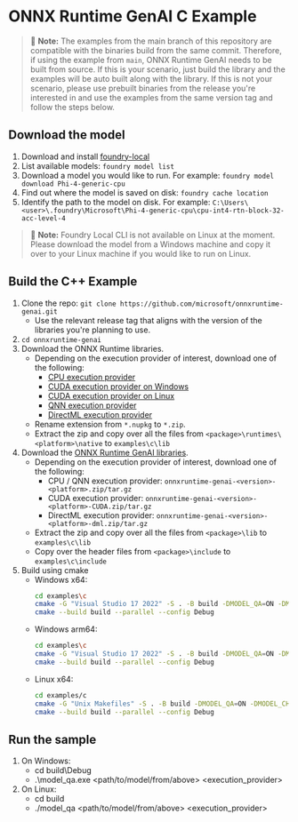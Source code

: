 # ONNX Runtime GenAI C Example

> 📝 **Note:** The examples from the main branch of this repository are compatible with the binaries build from the same commit. Therefore, if using the example from `main`, ONNX Runtime GenAI needs to be built from source. If this is your scenario, just build the library and the examples will be auto built along with the library.
If this is not your scenario, please use prebuilt binaries from the release you're interested in and use the examples from the same version tag and follow the steps below.

## Download the model

1. Download and install [foundry-local](https://github.com/microsoft/Foundry-Local/releases)
2. List available models: `foundry model list`
3. Download a model you would like to run. For example: `foundry model download Phi-4-generic-cpu`
4. Find out where the model is saved on disk: `foundry cache location`
5. Identify the path to the model on disk. For example: `C:\Users\<user>\.foundry\Microsoft\Phi-4-generic-cpu\cpu-int4-rtn-block-32-acc-level-4`

> 📝 **Note:** Foundry Local CLI is not available on Linux at the moment. Please download the model from a Windows machine and copy it over to your Linux machine if you would like to run on Linux.

## Build the C++ Example

1. Clone the repo: `git clone https://github.com/microsoft/onnxruntime-genai.git`
   - Use the relevant release tag that aligns with the version of the libraries you're planning to use.
2. `cd onnxruntime-genai`
3. Download the ONNX Runtime libraries.
   - Depending on the execution provider of interest, download one of the following:
      - [CPU execution provider](https://www.nuget.org/packages/Microsoft.ML.OnnxRuntime)
      - [CUDA execution provider on Windows](https://www.nuget.org/packages/Microsoft.ML.OnnxRuntime.Gpu.Windows)
      - [CUDA execution provider on Linux](https://www.nuget.org/packages/Microsoft.ML.OnnxRuntime.Gpu.Linux)
      - [QNN execution provider](https://www.nuget.org/packages/Microsoft.ML.OnnxRuntime.QNN)
      - [DirectML execution provider](https://www.nuget.org/packages/Microsoft.ML.OnnxRuntime.DirectML)
   - Rename extension from `*.nupkg` to `*.zip`.
   - Extract the zip and copy over all the files from `<package>\runtimes\<platform>\native` to `examples\c\lib`
4. Download the [ONNX Runtime GenAI libraries](https://github.com/microsoft/onnxruntime-genai/releases).
   - Depending on the execution provider of interest, download one of the following:
      - CPU / QNN execution provider: `onnxruntime-genai-<version>-<platform>.zip/tar.gz`
      - CUDA execution provider: `onnxruntime-genai-<version>-<platform>-CUDA.zip/tar.gz`
      - DirectML execution provider: `onnxruntime-genai-<version>-<platform>-dml.zip/tar.gz`
   - Extract the zip and copy over all the files from `<package>\lib` to `examples\c\lib`
   - Copy over the header files from `<package>\include` to `examples\c\include`
5. Build using cmake
   - Windows x64:
      ```sh
      cd examples\c
      cmake -G "Visual Studio 17 2022" -S . -B build -DMODEL_QA=ON -DMODEL_CHAT=ON
      cmake --build build --parallel --config Debug
      ```
   - Windows arm64:
      ```sh
      cd examples\c
      cmake -G "Visual Studio 17 2022" -S . -B build -DMODEL_QA=ON -DMODEL_CHAT=ON -A ARM64
      cmake --build build --parallel --config Debug
      ```   
   - Linux x64:
      ```sh
      cd examples/c
      cmake -G "Unix Makefiles" -S . -B build -DMODEL_QA=ON -DMODEL_CHAT=ON
      cmake --build build --parallel --config Debug
      ```

## Run the sample

1. On Windows:
   - cd build\Debug
   - .\model_qa.exe <path/to/model/from/above> <execution_provider>
2. On Linux:
   - cd build
   - ./model_qa <path/to/model/from/above> <execution_provider>
